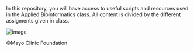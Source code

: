 In this repository, you will have access to useful scripts and resources used in the Applied Bioinformatics class. All content is divided by the different assigments given in class. 

![image](https://github.com/user-attachments/assets/05e755d5-8429-406a-9d84-4fb5ae6bab0c)

©Mayo Clinic Foundation
